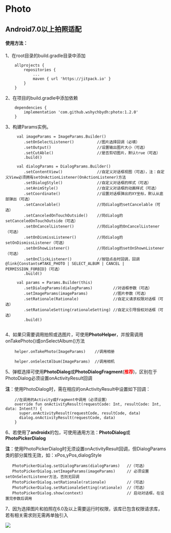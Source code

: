 # Photo
## Android7.0以上拍照适配

#### 使用方法：

1、在root目录的build.gradle目录中添加
```
    allprojects {
        repositories {
            ...
            maven { url 'https://jitpack.io' }
        }
    }
```

2、在项目的build.gradle中添加依赖
```
    dependencies {
        implementation 'com.github.wshychbydh:photo:1.2.0'
    }
```

3、构建Params实例。
```
     val imageParams = ImageParams.Builder()
        .setOnSelectListener()          //图片选择回调（必填）
        .setOutput()                    //设置输出图片大小（可选）
        .setCutAble()                   //是否剪切图片，默认true（可选）
        .build()
         
     val dialogParams = DialogParams.Builder()
        .setContentView()               //自定义对话框视图（可选），注：自定义View必须拥有setOnActionListener(OnActionListener)方法
        .setDialogStyle()               //自定义对话框的样式（可选）
        .setAnimStyle()                 //自定义对话框的动画样式（可选）
        .setCoordinate()                //设置对话框弹出的XY坐标，默认从底部弹出（可选）
        .setCancelable()                //同dialog的setCancelable（可选）
        .setCanceledOnTouchOutside()    //同dialog的setCanceledOnTouchOutside（可选）
        .setOnCancelListener()          //同dialog的OnCancelListener（可选）
        .setOnDismissListener()         //同dialog的setOnDismissListener（可选）
        .setOnShowListener()            //同dialog的setOnShownListener（可选）
        .setOnClickListener()           //按钮点击时回调，回调@link{Constants#TAKE_PHOTO | SELECT_ALBUM | CANCEL | PERMISSION_FORBID}（可选）
        .build()
        
     val params = Params.Builder(this)
        .setDialogParams(dialogParams)         //对话框参数（可选）
        .setImageParams(imageParams)           //图片参数（可选）
        .setRationale(Rationale)               //自定义请求权限对话框（可选）
        .setRationaleSetting(rationaleSetting) //自定义引导授权对话框（可选）
        .build()
     
```

4、如果只需要调用拍照或选图片，可使用**PhotoHelper**，并按需调用onTakePhoto()或onSelectAlbum()方法
```
    helper.onTakePhoto(ImageParams)    //调用相册
    
    helper.onSelectAlbum(ImageParams)  //调用相机
```

5、弹框选择可使用**PhotoDialog**或**PhotoDialogFragment**(<font color=#FF0000>**推荐**</font>)，区别在于PhotoDialog必须设置onActivityResult回调

**注**：使用PhotoDialog时，需在相应的onActivityResult中设置如下回调：
```
    //在调用的Activity或Fragment中调用（必须设置）
    override fun onActivityResult(requestCode: Int, resultCode: Int, data: Intent?) {
      super.onActivityResult(requestCode, resultCode, data)
      dialog.onActivityResult(requestCode, data)
    }
```

6、若使用了**androidx**的包，可使用通用方法：**PhotoDialog**或**PhotoPickerDialog**

**注**：使用PhotoPickerDialog时无须设置onActivityResult回调，但DialogParams类的部分属性无效，如：xPos,yPos,dialogStyle
```
   PhotoPickerDialog.setDialogParams(dialogParams)   //（可选）
   PhotoPickerDialog.setImageParams(imageParams)     // 必须设置setOnSelectListener方法，否则无回调
   PhotoPickerDialog.setRationale(rationale)         //（可选）
   PhotoPickerDialog.setRationaleSetting(rationale)  //（可选）
   PhotoPickerDialog.show(context)                   // 启动对话框，在设置完参数后调用
```

7、因为选择图片和拍照在6.0及以上需要运行时权限，该库已包含权限请求库，若有相关需求则无需再单独引入

[![](https://jitpack.io/v/wshychbydh/Photo.svg)](https://jitpack.io/#wshychbydh/Photo)
